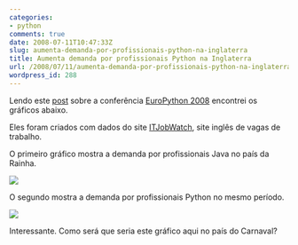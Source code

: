 ```yaml
---
categories:
- python
comments: true
date: 2008-07-11T10:47:33Z
slug: aumenta-demanda-por-profissionais-python-na-inglaterra
title: Aumenta demanda por profissionais Python na Inglaterra
url: /2008/07/11/aumenta-demanda-por-profissionais-python-na-inglaterra/
wordpress_id: 288
---
```


Lendo este [post](http://electrotek.wordpress.com/2008/07/09/europython-2008-python-sun-and-the-stars/) sobre a conferência [EuroPython 2008](http://www.europython.eu/) encontrei os gráficos abaixo. 

Eles foram criados com dados do site [ITJobWatch](http://www.itjobswatch.co.uk/), site inglês de vagas de trabalho.

O primeiro gráfico mostra a demanda por profissionais Java no país da Rainha.

![](/imagens/java-demand1.png)

O segundo mostra a demanda por profissionais Python no mesmo período.

![](/imagens/python-demand1.png)

Interessante. Como será que seria este gráfico aqui no país do Carnaval? 
